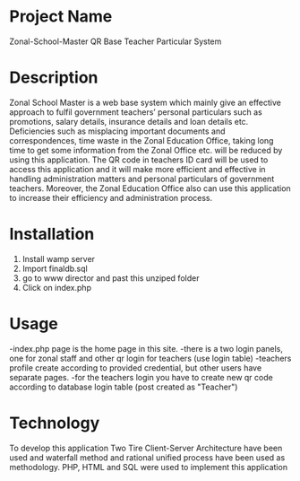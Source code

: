 # Project Name
Zonal-School-Master
QR Base Teacher Particular System

# Description
Zonal School Master is a web base system which mainly give an effective approach to fulfil 
government teachers’ personal particulars such as promotions, salary details, insurance details 
and loan details etc. Deficiencies such as misplacing important documents and 
correspondences, time waste in the Zonal Education Office, taking long time to get some 
information from the Zonal Office etc. will be reduced by using this application. The QR code 
in teachers ID card will be used to access this application and it will make more efficient and 
effective in handling administration matters and personal particulars of government teachers. 
Moreover, the Zonal Education Office also can use this application to increase their efficiency 
and administration process.

# Installation
1. Install wamp server
2. Import finaldb.sql
3. go to www director and past this unziped folder
4. Click on index.php

# Usage
-index.php page is the home page in this site.
-there is a two login panels, one for zonal staff and other qr login for teachers (use login table)
-teachers profile create according to provided credential, but other users have separate pages.
-for the teachers login you have to create new qr code according to database login table (post created as "Teacher")

# Technology
To develop this application Two Tire Client-Server 
Architecture have been used and waterfall method and rational unified process have been used 
as methodology. PHP, HTML and SQL were used to implement this application
